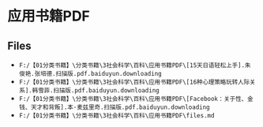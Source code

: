 # 应用书籍PDF

## Files

- `F:/【01分类书籍】\分类书籍\3社会科学\百科\应用书籍PDF\[15天日语轻松上手].朱俊艳.张培德.扫描版.pdf.baiduyun.downloading`
- `F:/【01分类书籍】\分类书籍\3社会科学\百科\应用书籍PDF\[16种心理策略玩转人际关系].韩雪菲.扫描版.pdf.baiduyun.downloading`
- `F:/【01分类书籍】\分类书籍\3社会科学\百科\应用书籍PDF\[Facebook：关于性、金钱、天才和背叛].本·麦兹里奇.扫描版.pdf.baiduyun.downloading`
- `F:/【01分类书籍】\分类书籍\3社会科学\百科\应用书籍PDF\files.md`
